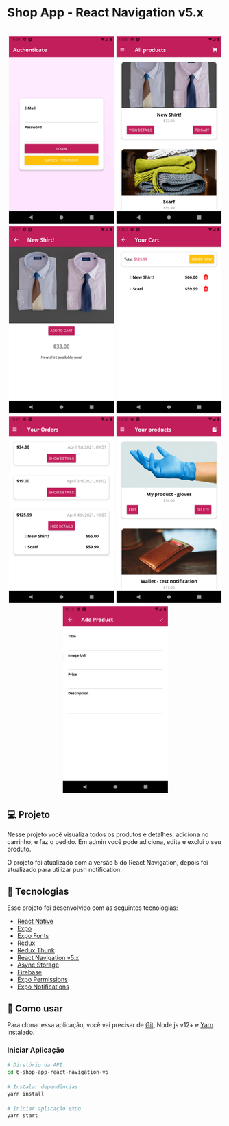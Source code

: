 # Shop App - React Navigation v5.x

<h1 align="center">
    <img alt="Categories" title="Categories" src=".github/auth.png" width="245px" />
    <img alt="Products Overview" title="Products Overview" src=".github/productsOverview.png" width="245px" />
    <img alt="Products Detail" title="Products Detail" src=".github/productsDetail.png" width="245px" />
    <img alt="Cart" title="Cart" src=".github/cart.png" width="245px" />
    <img alt="Orders" title="Orders" src=".github/orders.png" width="245px" />
    <img alt="User Products" title="User Products" src=".github/userProducts.png" width="245px" />
    <img alt="Edit Product" title="Edit Product" src=".github/editProduct.png" width="245px" />
</h1>

## 💻 Projeto

Nesse projeto você visualiza todos os produtos e detalhes, adiciona no carrinho, e faz o pedido. Em admin você pode adiciona, edita e exclui o seu produto.

O projeto foi atualizado com a versão 5 do React Navigation, depois foi atualizado para utilizar push notification.

## :rocket: Tecnologias

Esse projeto foi desenvolvido com as seguintes tecnologias:

- [React Native](https://reactnative.dev)
- [Expo](https://expo.io/)
- [Expo Fonts](https://docs.expo.io/versions/latest/sdk/font/)
- [Redux](https://redux.js.org)
- [Redux Thunk](https://github.com/reduxjs/redux-thunk)
- [React Navigation v5.x](https://reactnavigation.org/docs/getting-started)
- [Async Storage](https://react-native-async-storage.github.io/async-storage/docs/usage/)
- [Firebase](https://firebase.google.com/?hl=pt-br)
- [Expo Permissions](https://docs.expo.io/versions/latest/sdk/permissions/)
- [Expo Notifications](https://docs.expo.io/versions/latest/sdk/notifications/)

## 🔨 Como usar

Para clonar essa aplicação, você vai precisar de [Git](https://git-scm.com/), Node.js v12+ e [Yarn](https://yarnpkg.com/) instalado.

### Iniciar Aplicação

```bash
# Diretório da API
cd 6-shop-app-react-navigation-v5

# Instalar dependências
yarn install

# Iniciar aplicação expo
yarn start
```
